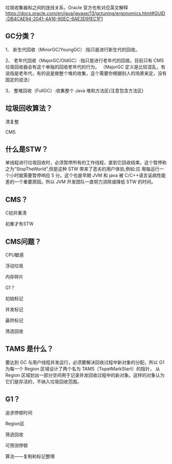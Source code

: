 垃圾收集器和之间的连线关系，Oracle 官方也有对应英文解释 https://docs.oracle.com/en/java/javase/13/gctuning/ergonomics.html#GUID-DB4CAE94-2041-4A16-90EC-6AE3D91EC1F1 

## GC分类？

1、 新生代回收（MinorGC/YoungGC）:指只是进行新生代的回收。 

2、 老年代回收（MajorGC/OldGC）:指只是进行老年代的回收。目前只有 CMS 垃圾回收器会有这个单独的回收老年代的行为。 （MajorGC 定义是比较混乱，有说指是老年代，有的说是做整个堆的收集，这个需要你根据别人的场景来定，没有固定的说法） 

3、 整堆回收（FullGC）:收集整个 Java 堆和方法区(注意包含方法区)

## 垃圾回收算法？

清复整

CMS

## 什么是STW？

单线程进行垃圾回收时，必须暂停所有的工作线程，直到它回收结束。这个暂停称之为“StopTheWorld”,但是这种 STW 带来了恶劣的用户体验,例如:应 用每运行一个小时就需要暂停响应 5 分。这个也是早期 JVM 和 java 被 C/C++语言诟病性能差的一个重要原因。所以 JVM 开发团队一直努力消除或降低 STW 的时间。

## CMS？

C初并重清

初重才有STW

## CMS问题？

CPU敏感

浮动垃圾

内存碎片

G1？

初始标记

并发标记

最终标记

筛选回收

## TAMS 是什么？

要达到 GC 与用户线程并发运行，必须要解决回收过程中新对象的分配，所以 G1 为每一个 Region 区域设计了两个名为 TAMS（TopatMarkStart）的指针， 从 Region 区域划出一部分空间用于记录并发回收过程中的新对象。这样的对象认为它们是存活的，不纳入垃圾回收范围。 

## G1？

追求停顿时间

Region区

筛选回收

可预测停顿

算法——复制和标记整理